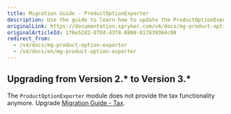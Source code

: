 ```yaml
---
title: Migration Guide - ProductOptionExporter
description: Use the guide to learn how to update the ProductOptionExporter module to a newer version.
originalLink: https://documentation.spryker.com/v4/docs/mg-product-option-exporter
originalArticleId: 1f6e52d2-870d-43f8-8880-817839364c00
redirect_from:
  - /v4/docs/mg-product-option-exporter
  - /v4/docs/en/mg-product-option-exporter
---
```


## Upgrading from Version 2.* to Version 3.*

The `ProductOptionExporter`  module does not provide the tax functionality anymore. Upgrade [Migration Guide - Tax](/docs/scos/dev/migration-and-integration/202001.0/module-migration-guides/migration-guide-tax.html).
